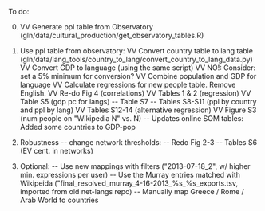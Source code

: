 To do:

0) VV Generate ppl table from Observatory (gln/data/cultural_production/get_observatory_tables.R)

1) Use ppl table from observatory:
VV Convert country table to lang table (gln/data/lang_tools/country_to_lang/convert_country_to_lang_data.py)
VV Convert GDP to language (using the same script)
VV NO!: Consider: set a 5% minimum for conversion?
VV Combine population and GDP for language
VV Calculate regressions for new people table. Remove English.
VV Re-do Fig 4 (correlations)
VV Tables 1 & 2 (regression)
VV Table S5 (gdp pc for langs)
-- Table S7
-- Tables S8-S11 (ppl by country and ppl by lang)
VV Tables S12-14 (alternative regression)
VV Figure S3 (num people on "Wikipedia N" vs. N)
-- Updates online SOM tables: Added some countries to GDP-pop  


2) Robustness -- change network thresholds: 
-- Redo Fig 2-3
-- Tables S6 (EV cent. in networks)

3) Optional: 
-- Use new mappings with filters ("2013-07-18_2", w/ higher min. expressions per user) 
-- Use the Murray entries matched with Wikipeida ("final_resolved_murray_4-16-2013_%s_%s_exports.tsv, imported from old net-langs repo)
-- Manually map Greece / Rome / Arab World to countries